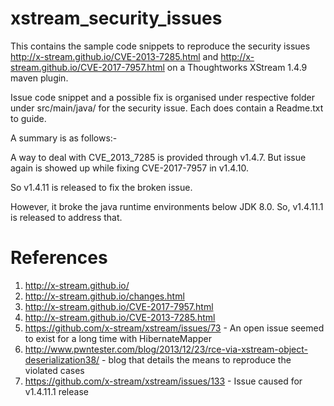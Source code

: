 # xstream_security_issues

This contains the sample code snippets to reproduce the security issues http://x-stream.github.io/CVE-2013-7285.html and http://x-stream.github.io/CVE-2017-7957.html on a Thoughtworks XStream 1.4.9 maven plugin.

Issue code snippet and a possible fix is organised under respective folder under src/main/java/ for the security issue. Each does contain a Readme.txt to guide.

A summary is as follows:-

A way to deal with CVE_2013_7285 is provided through v1.4.7. But issue again is showed up while fixing CVE-2017-7957 in v1.4.10.

So v1.4.11 is released to fix the broken issue. 

However, it broke the java runtime environments below JDK 8.0. So, v1.4.11.1 is released to address that.


# References

1. http://x-stream.github.io/
2. http://x-stream.github.io/changes.html
3. http://x-stream.github.io/CVE-2017-7957.html
4. http://x-stream.github.io/CVE-2013-7285.html
5. https://github.com/x-stream/xstream/issues/73 - An open issue seemed to exist for a long time with HibernateMapper
6. http://www.pwntester.com/blog/2013/12/23/rce-via-xstream-object-deserialization38/ - blog that details the means to reproduce the violated cases 
7. https://github.com/x-stream/xstream/issues/133 -  Issue caused for v1.4.11.1 release

  
